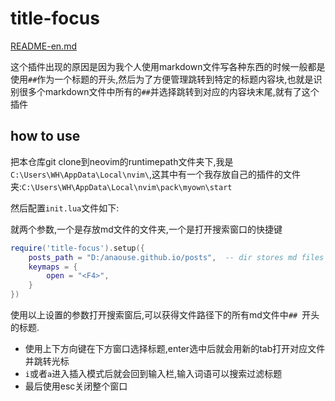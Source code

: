 # title-focus

[README-en.md](./README-en.md)

这个插件出现的原因是因为我个人使用markdown文件写各种东西的时候一般都是使用`##`作为一个标题的开头,然后为了方便管理跳转到特定的标题内容块,也就是识别很多个markdown文件中所有的`##`并选择跳转到对应的内容块末尾,就有了这个插件

## how to use

把本仓库git clone到neovim的runtimepath文件夹下,我是`C:\Users\WH\AppData\Local\nvim\`,这其中有一个我存放自己的插件的文件夹:`C:\Users\WH\AppData\Local\nvim\pack\myown\start`

然后配置`init.lua`文件如下:

就两个参数,一个是存放md文件的文件夹,一个是打开搜索窗口的快捷键

```lua
require('title-focus').setup({
    posts_path = "D:/anaouse.github.io/posts",  -- dir stores md files path
    keymaps = {
        open = "<F4>",
    }
})
```

使用以上设置的参数打开搜索窗后,可以获得文件路径下的所有md文件中`## `开头的标题.

* 使用上下方向键在下方窗口选择标题,enter选中后就会用新的tab打开对应文件并跳转光标
* `i`或者`a`进入插入模式后就会回到输入栏,输入词语可以搜索过滤标题
* 最后使用esc关闭整个窗口
